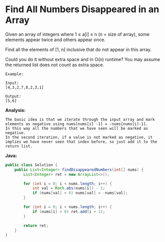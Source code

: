 # Find All Numbers Disappeared in an Array

Given an array of integers where 1 ≤ a[i] ≤ n (n = size of array), some elements appear twice and others appear once.

Find all the elements of [1, n] inclusive that do not appear in this array.

Could you do it without extra space and in O(n) runtime? You may assume the returned list does not count as extra space.

    Example:

    Input:
    [4,3,2,7,8,2,3,1]

    Output:
    [5,6]

**Analysis:**
```
The basic idea is that we iterate through the input array and mark elements as negative using nums[nums[i] -1] = -nums[nums[i]-1].
In this way all the numbers that we have seen will be marked as negative.
In the second iteration, if a value is not marked as negative, it implies we have never seen that index before, so just add it to the return list.
```

**Java:**
```java
public class Solution {
    public List<Integer> findDisappearedNumbers(int[] nums) {
        List<Integer> ret = new ArrayList<>();

        for (int i = 0; i < nums.length; i++) {
            int val = Math.abs(nums[i]) - 1;
            if (nums[val] > 0) nums[val] = -nums[val];
        }

        for (int i = 0; i < nums.length; i++) {
            if (nums[i] > 0) ret.add(i + 1);
        }

        return ret;
    }
}
```

